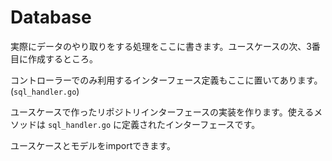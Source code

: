 # Database

実際にデータのやり取りをする処理をここに書きます。ユースケースの次、3番目に作成するところ。

コントローラーでのみ利用するインターフェース定義もここに置いてあります。(`sql_handler.go`)

ユースケースで作ったリポジトリインターフェースの実装を作ります。使えるメソッドは `sql_handler.go` に定義されたインターフェースです。

ユースケースとモデルをimportできます。